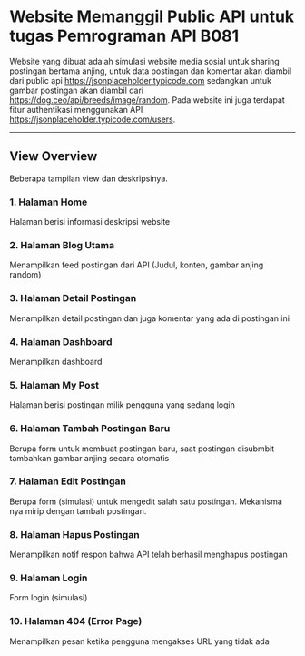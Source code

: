 # **Website Memanggil Public API untuk tugas Pemrograman API B081**

Website yang dibuat adalah simulasi website media sosial untuk sharing postingan bertama anjing, untuk data postingan dan komentar akan diambil dari public api https://jsonplaceholder.typicode.com sedangkan untuk gambar postingan akan diambil dari https://dog.ceo/api/breeds/image/random. Pada website ini juga terdapat fitur authentikasi menggunakan API https://jsonplaceholder.typicode.com/users.

---

## **View Overview**
Beberapa tampilan view dan deskripsinya.

### **1. Halaman Home**
Halaman berisi informasi deskripsi website
### **2. Halaman Blog Utama**
Menampilkan feed postingan dari API (Judul, konten, gambar anjing random)
### **3. Halaman Detail Postingan**
Menampilkan detail postingan dan juga komentar yang ada di postingan ini
### **4. Halaman Dashboard**
Menampilkan dashboard
### **5. Halaman My Post**
Halaman berisi postingan milik pengguna yang sedang login
### **6. Halaman Tambah Postingan Baru**
Berupa form untuk membuat postingan baru, saat postingan disubmbit tambahkan gambar anjing secara otomatis
### **7. Halaman Edit Postingan**
Berupa form (simulasi) untuk mengedit salah satu postingan. Mekanisma nya mirip dengan tambah postingan.
### **8. Halaman Hapus Postingan**
Menampilkan notif respon bahwa API telah berhasil menghapus postingan
### **9. Halaman Login**
Form login (simulasi)
### **10. Halaman 404 (Error Page)**
Menampilkan pesan ketika pengguna mengakses URL yang tidak ada
